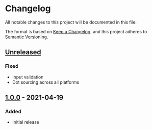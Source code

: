 # Changelog
All notable changes to this project will be documented in this file.

The format is based on [Keep a Changelog](https://keepachangelog.com/en/1.0.0/),
and this project adheres to [Semantic Versioning](https://semver.org/spec/v2.0.0.html).

## [Unreleased]
### Fixed
- Input validation
- Dot sourcing across all platforms

## [1.0.0] - 2021-04-19
### Added
- Initial release

[Unreleased]: ENTER-URL-HERE
[1.0.0]: ENTER-URL-HERE